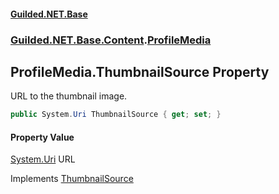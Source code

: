 
#### [Guilded.NET.Base](index 'index')
### [Guilded.NET.Base.Content](index#Guilded_NET_Base_Content 'Guilded.NET.Base.Content').[ProfileMedia](ProfileMedia 'Guilded.NET.Base.Content.ProfileMedia')
## ProfileMedia.ThumbnailSource Property
URL to the thumbnail image.  
```csharp
public System.Uri ThumbnailSource { get; set; }
```

#### Property Value
[System.Uri](https://docs.microsoft.com/en-us/dotnet/api/System.Uri 'System.Uri')
URL

Implements [ThumbnailSource](IMedia_ThumbnailSource 'Guilded.NET.Base.Content.IMedia.ThumbnailSource')  
